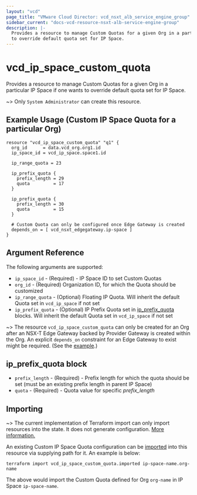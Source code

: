 ```yaml
---
layout: "vcd"
page_title: "VMware Cloud Director: vcd_nsxt_alb_service_engine_group"
sidebar_current: "docs-vcd-resource-nsxt-alb-service-engine-group"
description: |-
  Provides a resource to manage Custom Quotas for a given Org in a particular IP Space if one wants 
  to override default quota set for IP Space.
---
```


# vcd\_ip\_space\_custom\_quota

Provides a resource to manage Custom Quotas for a given Org in a particular IP Space if one wants to
override default quota set for IP Space.

~> Only `System Administrator` can create this resource.

<a id="example-1"></a>
## Example Usage (Custom IP Space Quota for a particular Org)

```hcl
resource "vcd_ip_space_custom_quota" "q1" {
  org_id      = data.vcd_org.org1.id
  ip_space_id = vcd_ip_space.space1.id

  ip_range_quota = 23

  ip_prefix_quota {
    prefix_length = 29
    quota         = 17
  }

  ip_prefix_quota {
    prefix_length = 30
    quota         = 15
  }

  # Custom Quota can only be configured once Edge Gateway is created
  depends_on = [ vcd_nsxt_edgegateway.ip-space ]
}
```

## Argument Reference

The following arguments are supported:

* `ip_space_id` - (Required) - IP Space ID to set Custom Quotas
* `org_id` - (Required) Organization ID, for which the Quota should be customized
* `ip_range_quota` - (Optional) Floating IP Quota. Will inherit the default Quota set in
  `vcd_ip_space` if not set
* `ip_prefix_quota` - (Optional) IP Prefix Quota set in [ip_prefix_quota](#ip-prefix-quota) blocks.
  Will inherit the default Quota set in `vcd_ip_space` if not set

~> The resource `vcd_ip_space_custom_quota` can only be created for an Org after an NSX-T Edge
Gateway backed by Provider Gateway is created within the Org. An explicit `depends_on` constraint
for an Edge Gateway to exist might be required. (See the [example](#example-1).)

<a id="ip-prefix-quota"></a>

## ip_prefix_quota block

* `prefix_length` - (Required) - Prefix length for which the quota should be set (must be an
  existing prefix length in parent IP Space)
* `quota` - (Required) - Quota value for specific *prefix_length*


## Importing

~> The current implementation of Terraform import can only import resources into the state.
It does not generate configuration. [More information.](https://www.terraform.io/docs/import/)

An existing Custom IP Space Quota configuration can be [imported][docs-import] into this resource
via supplying path for it. An example is
below:

[docs-import]: https://www.terraform.io/docs/import/

```
terraform import vcd_ip_space_custom_quota.imported ip-space-name.org-name
```

The above would import the Custom Quota defined for Org `org-name` in IP Space `ip-space-name`.
